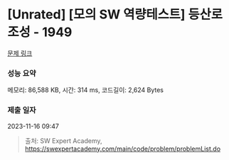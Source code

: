 # [Unrated] [모의 SW 역량테스트] 등산로 조성 - 1949 

[문제 링크](https://swexpertacademy.com/main/code/problem/problemDetail.do?contestProbId=AV5PoOKKAPIDFAUq) 

### 성능 요약

메모리: 86,588 KB, 시간: 314 ms, 코드길이: 2,624 Bytes

### 제출 일자

2023-11-16 09:47



> 출처: SW Expert Academy, https://swexpertacademy.com/main/code/problem/problemList.do